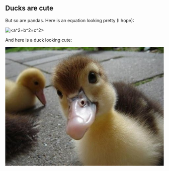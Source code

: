 ## Ducks are cute

But so are pandas. Here is an equation looking pretty (I hope):

![<a^2+b^2=c^2>](https://latex.codecogs.com/svg.latex?a^2+b^2=c^2)

And here is a duck looking cute:

<img src="./images/duck.jpg" width="800">
